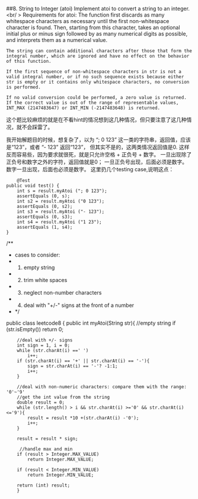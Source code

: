 
##8. String to Integer (atoi)
	Implement atoi to convert a string to an integer. 
<br/ >
	Requirements for atoi: 
	The function first discards as many whitespace characters as necessary until the first non-whitespace character is found. Then, starting from this character, takes an optional initial plus or minus sign followed by as many numerical digits as possible, and interprets them as a numerical value.

	The string can contain additional characters after those that form the integral number, which are ignored and have no effect on the behavior of this function.

	If the first sequence of non-whitespace characters in str is not a valid integral number, or if no such sequence exists because either str is empty or it contains only whitespace characters, no conversion is performed.

	If no valid conversion could be performed, a zero value is returned. If the correct value is out of the range of representable values, INT_MAX (2147483647) or INT_MIN (-2147483648) is returned.

这个题比较麻烦的就是在不看hint的情况想到这几种情况，但只要注意了这几种情况，就不会踩雷了。

我开始解题目的时候，想复杂了，以为 “; 0 123” 这一类的字符串，返回值，应该是“123”，或者 “- 123” 返回“123”， 但其实不是的，这两类情况返回值是0.
这样反而容易些，因为要求就很死，就是只允许空格 + 正负号 + 数字。
一旦出现除了正负号和数字之外的字符，返回值就是0；
一旦正负号出现，后面必须是数字。
数字一旦出现，后面也必须是数字。
这里扔几个testing case,说明这点：

		@Test
	public void test() {
		int s = result.myAtoi ("; 0 123");
		assertEquals (0, s); 
		int s2 = result.myAtoi ("0 123");
		assertEquals (0, s2); 
		int s3 = result.myAtoi ("- 123");
		assertEquals (0, s3); 
		int s4 = result.myAtoi ("1 23");
		assertEquals (1, s4); 
	}


/**
 * cases to consider:
 * 1. empty string
 * 2. trim white spaces
 * 3. neglect non-number characters
 * 4. deal with "+/-" signs at the front of a number
 * */

public class leetcode8 {
	public int myAtoi(String str){
		//empty string
		if (str.isEmpty()) return 0; 
		
		//deal with +/- signs
		int sign = 1, i = 0;
		while (str.charAt(i) ==' ')
			i++;
		if (str.charAt(i) == '+' || str.charAt(i) == '-'){
			sign = str.charAt(i) == '-'? -1:1;
			i++; 
		}
		
		//deal with non-numeric characters: compare them with the range: '0'~'9'
		//get the int value from the string
		double result = 0;
	    while (str.length() > i && str.charAt(i) >='0' && str.charAt(i) <='9'){
	    	result = result *10 +(str.charAt(i) -'0');
	    	i++;
	    }
	    
	    result = result * sign; 
	    
	     //handle max and min
	    if (result > Integer.MAX_VALUE)
	    	return Integer.MAX_VALUE;

	    if (result < Integer.MIN_VALUE)
	    	return Integer.MIN_VALUE;
	   
	    return (int) result;
	    }